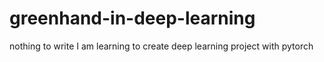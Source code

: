# greenhand-in-deep-learning
nothing to write
I am learning to create deep learning project with pytorch
